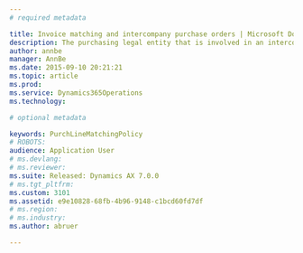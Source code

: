 ```yaml
---
# required metadata

title: Invoice matching and intercompany purchase orders | Microsoft Docs
description: The purchasing legal entity that is involved in an intercompany trade transaction might be set up to use accounts payable invoice matching. In this case, the posting requirements for both intercompany trade and accounts payable invoice matching must be met before intercompany vendor invoices can be posted.
author: annbe
manager: AnnBe
ms.date: 2015-09-10 20:21:21
ms.topic: article
ms.prod: 
ms.service: Dynamics365Operations
ms.technology: 

# optional metadata

keywords: PurchLineMatchingPolicy
# ROBOTS: 
audience: Application User
# ms.devlang: 
# ms.reviewer: 
ms.suite: Released: Dynamics AX 7.0.0
# ms.tgt_pltfrm: 
ms.custom: 3101
ms.assetid: e9e10828-68fb-4b96-9148-c1bcd60fd7df
# ms.region: 
# ms.industry: 
ms.author: abruer

---
```



